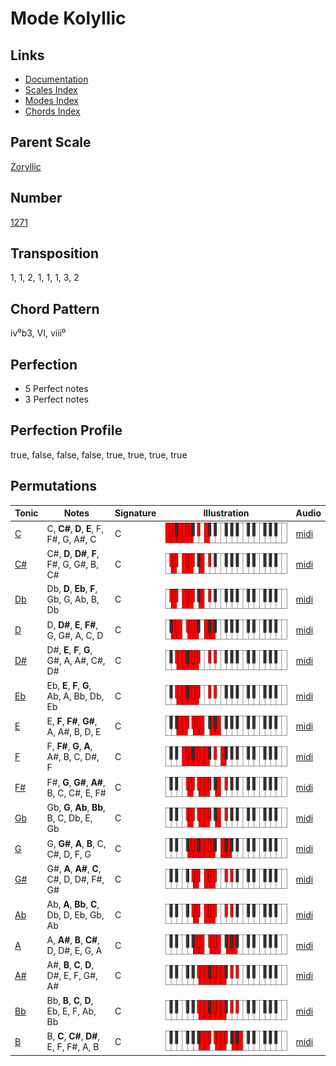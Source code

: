 # Mode Kolyllic

## Links

- [Documentation](README.md)
- [Scales Index](Scales.md)
- [Modes Index](Modes.md)
- [Chords Index](Chords.md)

## Parent Scale

[Zoryllic](ScaleZoryllic.md)

## Number

[1271](https://ianring.com/musictheory/scales/1271)

## Transposition

1, 1, 2, 1, 1, 1, 3, 2

## Chord Pattern

iv⁰b3, VI, viii⁰

## Perfection

- 5 Perfect notes
- 3 Perfect notes

## Perfection Profile

true, false, false, false, true, true, true, true

## Permutations

| Tonic | Notes | Signature | Illustration | Audio |
|-------|-------|-----------|--------------|-------|
| [C](ModeCNaturalKolyllic.md) | C, **C#**, **D**, **E**, F, F#, G, A#, C | C | ![CNaturalKolyllic](ModeCNaturalKolyllic.png) | [midi](https://github.com/edipermadi/music/blob/main/docs/ModeCNaturalKolyllic.mid?raw=true) |
| [C#](ModeCSharpKolyllic.md) | C#, **D**, **D#**, **F**, F#, G, G#, B, C# | C | ![CSharpKolyllic](ModeCSharpKolyllic.png) | [midi](https://github.com/edipermadi/music/blob/main/docs/ModeCSharpKolyllic.mid?raw=true) |
| [Db](ModeDFlatKolyllic.md) | Db, **D**, **Eb**, **F**, Gb, G, Ab, B, Db | C | ![DFlatKolyllic](ModeDFlatKolyllic.png) | [midi](https://github.com/edipermadi/music/blob/main/docs/ModeDFlatKolyllic.mid?raw=true) |
| [D](ModeDNaturalKolyllic.md) | D, **D#**, **E**, **F#**, G, G#, A, C, D | C | ![DNaturalKolyllic](ModeDNaturalKolyllic.png) | [midi](https://github.com/edipermadi/music/blob/main/docs/ModeDNaturalKolyllic.mid?raw=true) |
| [D#](ModeDSharpKolyllic.md) | D#, **E**, **F**, **G**, G#, A, A#, C#, D# | C | ![DSharpKolyllic](ModeDSharpKolyllic.png) | [midi](https://github.com/edipermadi/music/blob/main/docs/ModeDSharpKolyllic.mid?raw=true) |
| [Eb](ModeEFlatKolyllic.md) | Eb, **E**, **F**, **G**, Ab, A, Bb, Db, Eb | C | ![EFlatKolyllic](ModeEFlatKolyllic.png) | [midi](https://github.com/edipermadi/music/blob/main/docs/ModeEFlatKolyllic.mid?raw=true) |
| [E](ModeENaturalKolyllic.md) | E, **F**, **F#**, **G#**, A, A#, B, D, E | C | ![ENaturalKolyllic](ModeENaturalKolyllic.png) | [midi](https://github.com/edipermadi/music/blob/main/docs/ModeENaturalKolyllic.mid?raw=true) |
| [F](ModeFNaturalKolyllic.md) | F, **F#**, **G**, **A**, A#, B, C, D#, F | C | ![FNaturalKolyllic](ModeFNaturalKolyllic.png) | [midi](https://github.com/edipermadi/music/blob/main/docs/ModeFNaturalKolyllic.mid?raw=true) |
| [F#](ModeFSharpKolyllic.md) | F#, **G**, **G#**, **A#**, B, C, C#, E, F# | C | ![FSharpKolyllic](ModeFSharpKolyllic.png) | [midi](https://github.com/edipermadi/music/blob/main/docs/ModeFSharpKolyllic.mid?raw=true) |
| [Gb](ModeGFlatKolyllic.md) | Gb, **G**, **Ab**, **Bb**, B, C, Db, E, Gb | C | ![GFlatKolyllic](ModeGFlatKolyllic.png) | [midi](https://github.com/edipermadi/music/blob/main/docs/ModeGFlatKolyllic.mid?raw=true) |
| [G](ModeGNaturalKolyllic.md) | G, **G#**, **A**, **B**, C, C#, D, F, G | C | ![GNaturalKolyllic](ModeGNaturalKolyllic.png) | [midi](https://github.com/edipermadi/music/blob/main/docs/ModeGNaturalKolyllic.mid?raw=true) |
| [G#](ModeGSharpKolyllic.md) | G#, **A**, **A#**, **C**, C#, D, D#, F#, G# | C | ![GSharpKolyllic](ModeGSharpKolyllic.png) | [midi](https://github.com/edipermadi/music/blob/main/docs/ModeGSharpKolyllic.mid?raw=true) |
| [Ab](ModeAFlatKolyllic.md) | Ab, **A**, **Bb**, **C**, Db, D, Eb, Gb, Ab | C | ![AFlatKolyllic](ModeAFlatKolyllic.png) | [midi](https://github.com/edipermadi/music/blob/main/docs/ModeAFlatKolyllic.mid?raw=true) |
| [A](ModeANaturalKolyllic.md) | A, **A#**, **B**, **C#**, D, D#, E, G, A | C | ![ANaturalKolyllic](ModeANaturalKolyllic.png) | [midi](https://github.com/edipermadi/music/blob/main/docs/ModeANaturalKolyllic.mid?raw=true) |
| [A#](ModeASharpKolyllic.md) | A#, **B**, **C**, **D**, D#, E, F, G#, A# | C | ![ASharpKolyllic](ModeASharpKolyllic.png) | [midi](https://github.com/edipermadi/music/blob/main/docs/ModeASharpKolyllic.mid?raw=true) |
| [Bb](ModeBFlatKolyllic.md) | Bb, **B**, **C**, **D**, Eb, E, F, Ab, Bb | C | ![BFlatKolyllic](ModeBFlatKolyllic.png) | [midi](https://github.com/edipermadi/music/blob/main/docs/ModeBFlatKolyllic.mid?raw=true) |
| [B](ModeBNaturalKolyllic.md) | B, **C**, **C#**, **D#**, E, F, F#, A, B | C | ![BNaturalKolyllic](ModeBNaturalKolyllic.png) | [midi](https://github.com/edipermadi/music/blob/main/docs/ModeBNaturalKolyllic.mid?raw=true) |
